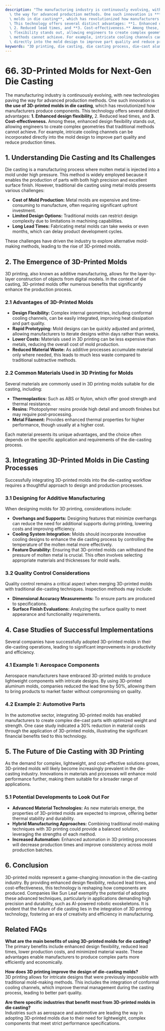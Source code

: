 ```yaml
---
description: "The manufacturing industry is continuously evolving, with new technologies paving\
  \ the way for advanced production methods. One such innovation is **the use of 3D-printed\
  \ molds in die casting**, which has revolutionized how manufacturers produce components.\
  \ This technology offers several distinct advantages: **1. Enhanced design flexibility,**\
  \ 2. Reduced lead times, and **3. Cost-effectiveness.** Among these, enhanced design\
  \ flexibility stands out, allowing engineers to create complex geometries that traditional\
  \ methods cannot achieve. For example, intricate cooling channels can be incorporated\
  \ directly into the mold design to improve part quality and reduce production times."
keywords: "3D printing, die casting, die casting process, die-cast aluminum"
---
```

# 66. 3D-Printed Molds for Next-Gen Die Casting  

The manufacturing industry is continuously evolving, with new technologies paving the way for advanced production methods. One such innovation is **the use of 3D-printed molds in die casting**, which has revolutionized how manufacturers produce components. This technology offers several distinct advantages: **1. Enhanced design flexibility,** 2. Reduced lead times, and **3. Cost-effectiveness.** Among these, enhanced design flexibility stands out, allowing engineers to create complex geometries that traditional methods cannot achieve. For example, intricate cooling channels can be incorporated directly into the mold design to improve part quality and reduce production times.

## **1. Understanding Die Casting and Its Challenges**

Die casting is a manufacturing process where molten metal is injected into a mold under high pressure. This method is widely employed because it enables the production of parts with both high precision and excellent surface finish. However, traditional die casting using metal molds presents various challenges:

- **Cost of Mold Production:** Metal molds are expensive and time-consuming to manufacture, often requiring significant upfront investment.
- **Limited Design Options:** Traditional molds can restrict design complexity due to limitations in machining capabilities.
- **Long Lead Times:** Fabricating metal molds can take weeks or even months, which can delay product development cycles.

These challenges have driven the industry to explore alternative mold-making methods, leading to the rise of 3D-printed molds.

## **2. The Emergence of 3D-Printed Molds**

3D printing, also known as additive manufacturing, allows for the layer-by-layer construction of objects from digital models. In the context of die casting, 3D-printed molds offer numerous benefits that significantly enhance the production process.

### **2.1 Advantages of 3D-Printed Molds**

- **Design Flexibility:** Complex internal geometries, including conformal cooling channels, can be easily integrated, improving heat dissipation and part quality.
- **Rapid Prototyping:** Mold designs can be quickly adjusted and printed, allowing manufacturers to iterate designs within days rather than weeks.
- **Lower Costs:** Materials used in 3D printing can be less expensive than metals, reducing the overall cost of mold production.
- **Reduced Material Waste:** As additive processes accumulate material only where needed, this leads to much less waste compared to traditional subtractive methods.

### **2.2 Common Materials Used in 3D Printing for Molds**

Several materials are commonly used in 3D printing molds suitable for die casting, including:

- **Thermoplastics:** Such as ABS or Nylon, which offer good strength and thermal resistance.
- **Resins:** Photopolymer resins provide high detail and smooth finishes but may require post-processing.
- **Metal Filament:** Provides enhanced thermal properties for higher performance, though usually at a higher cost.

Each material presents its unique advantages, and the choice often depends on the specific application and requirements of the die-casting process.

## **3. Integrating 3D-Printed Molds in Die Casting Processes**

Successfully integrating 3D-printed molds into the die-casting workflow requires a thoughtful approach to design and production processes.

### **3.1 Designing for Additive Manufacturing**

When designing molds for 3D printing, considerations include:

- **Overhangs and Supports:** Designing features that minimize overhangs can reduce the need for additional supports during printing, lowering costs and improving efficiency.
- **Cooling System Integration:** Molds should incorporate innovative cooling designs to enhance the die casting process by controlling the temperature of the molten metal more effectively.
- **Feature Durability:** Ensuring that 3D-printed molds can withstand the pressure of molten metal is crucial. This often involves selecting appropriate materials and thicknesses for mold walls.

### **3.2 Quality Control Considerations**

Quality control remains a critical aspect when merging 3D-printed molds with traditional die-casting techniques. Inspection methods may include:

- **Dimensional Accuracy Measurements:** To ensure parts are produced to specifications.
- **Surface Finish Evaluations:** Analyzing the surface quality to meet appearance and functionality requirements.

## **4. Case Studies of Successful Implementations**

Several companies have successfully adopted 3D-printed molds in their die-casting operations, leading to significant improvements in productivity and efficiency.

### **4.1 Example 1: Aerospace Components**

Aerospace manufacturers have embraced 3D-printed molds to produce lightweight components with intricate designs. By using 3D-printed aluminum molds, companies reduced the lead time by 50%, allowing them to bring products to market faster without compromising on quality.

### **4.2 Example 2: Automotive Parts**

In the automotive sector, integrating 3D-printed molds has enabled manufacturers to create complex die-cast parts with optimized weight and strength. One case study indicated a 30% reduction in material costs through the application of 3D-printed molds, illustrating the significant financial benefits tied to this technology.

## **5. The Future of Die Casting with 3D Printing**

As the demand for complex, lightweight, and cost-effective solutions grows, 3D-printed molds will likely become increasingly prevalent in the die-casting industry. Innovations in materials and processes will enhance mold performance further, making them suitable for a broader range of applications.

### **5.1 Potential Developments to Look Out For**

- **Advanced Material Technologies:** As new materials emerge, the properties of 3D-printed molds are expected to improve, offering better thermal stability and durability.
- **Hybrid Manufacturing Approaches:** Combining traditional mold-making techniques with 3D printing could provide a balanced solution, leveraging the strengths of each method.
- **Increased Automation:** Enhanced automation in 3D printing processes will decrease production times and improve consistency across mold production batches.

## **6. Conclusion**

3D-printed molds represent a game-changing innovation in the die-casting industry. By providing enhanced design flexibility, reduced lead times, and cost-effectiveness, this technology is reshaping how components are produced. Companies like Sun Leaf exemplify the potential of adopting these advanced techniques, particularly in applications demanding high precision and durability, such as AI-powered robotic exoskeletons. It is evident that the future of die casting lies in the integration of 3D printing technology, fostering an era of creativity and efficiency in manufacturing.

## **Related FAQs**

**What are the main benefits of using 3D-printed molds for die casting?**  
The primary benefits include enhanced design flexibility, reduced lead times, lower production costs, and minimized material waste. These advantages enable manufacturers to produce complex parts more efficiently and economically.

**How does 3D printing improve the design of die-casting molds?**  
3D printing allows for intricate designs that were previously impossible with traditional mold-making methods. This includes the integration of conformal cooling channels, which improve thermal management during the casting process, leading to better part quality.

**Are there specific industries that benefit most from 3D-printed molds in die casting?**  
Industries such as aerospace and automotive are leading the way in adopting 3D-printed molds due to their need for lightweight, complex components that meet strict performance specifications.

